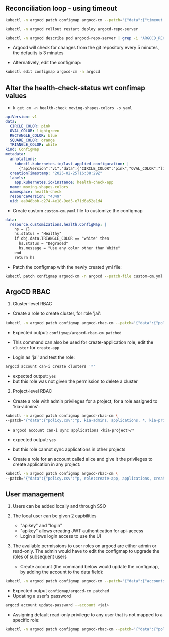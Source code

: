 ## Reconciliation loop - using timeout

```bash
kubectl -n argocd patch configmap argocd-cm --patch='{"data":{"timeout.reconciliation":"300s"}}'
```

```bash
kubectl -n argocd rollout restart deploy argocd-repo-server
```

```bash
kubectl -n argocd describe pod argocd-repo-server | grep -i "ARGOCD_RECONCILIATION_TIMEOUT:" -B1
```

- Argocd will check for changes from the git repository every 5 minutes, the defaults is 3 minutes
  
- Alternatively, edit the configmap:
```bash
kubectl edit configmap argocd-cm -n argocd
```

## Alter the health-check-status wrt confimap values
- `k get cm -n health-check moving-shapes-colors -o yaml`
```yaml
apiVersion: v1
data:
  CIRCLE_COLOR: pink
  OVAL_COLOR: lightgreen
  RECTANGLE_COLOR: blue
  SQUARE_COLOR: orange
  TRIANGLE_COLOR: white
kind: ConfigMap
metadata:
  annotations:
    kubectl.kubernetes.io/last-applied-configuration: |
      {"apiVersion":"v1","data":{"CIRCLE_COLOR":"pink","OVAL_COLOR":"lightgreen","RECTANGLE_COLOR":"blue","SQUARE_COLOR":"orange","TRIANGLE_COLOR":"white"},"kind":"ConfigMap","metadata":{"annotations":{},"labels":{"app.kubernetes.io/instance":"health-check-app"},"name":"moving-shapes-colors","namespace":"health-check"}}
  creationTimestamp: "2025-02-25T16:38:29Z"
  labels:
    app.kubernetes.io/instance: health-check-app
  name: moving-shapes-colors
  namespace: health-check
  resourceVersion: "4349"
  uid: aa048bbb-c274-4e18-9ed5-e71d6a52e1d4
```

- Create custom `custom-cm.yaml` file to customize the configmap
```yaml
data:
  resource.customizations.health.ConfigMap: |
    hs = {}
    hs.status = "Healthy"
    if obj.data.TRIANGLE_COLOR == "white" then
      hs.status = "Degraded"
      hs.message = "Use any color other than White"
    end
    return hs
```

- Patch the configmap with the newly created yml file:
```bash
kubectl patch configmap argocd-cm -n argocd --patch-file custom-cm.yml
```

## ArgoCD RBAC

1. Cluster-level RBAC
  - Create a role to create cluster, for role 'jai':
```bash
kubectl -n argocd patch configmap argocd-rbac-cm --patch='{"data":{"policy.csv":"p, create-app, applications, create, *, allow\ng, alice, create-app"}}'

```
  - Expected output: `configmap/argocd-rbac-cm patched`
    
  - This command can also be used for create-application role, edit the `cluster` for `create-app` 

  - Login as 'jai' and test the role:
```bash
argocd account can-i create clusters '*'
```
  - expected output: `yes`
  - but this role was not given the permission to delete a cluster


2. Project-level RBAC
  - Create a role with admin privileges for a project, for a role assigned to 'kia-admins':
```bash
kubectl -n argocd patch configmap argocd-rbac-cm \
--patch='{"data":{"policy.csv":"p, kia-admins, applications, *, kia-project/*, allow\ng, ali, kia-admins"}}'
```
  - `argocd account can-i sync applications <kia-project>/*`
  - expected output: `yes`
  - but this role cannot sync applications in other projects

  - Create a role for an account called alice and give it the privileges to create application in any project:
```bash
kubectl -n argocd patch configmap argocd-rbac-cm \
--patch='{"data":{"policy.csv":"p, role:create-app, applications, create, *, allow\ng, alice, role:create-app"}}'
```


## User management
1. Users can be added locally and through SSO
   
2. The local user can be given 2 capbilities
   - "apikey" and "login"
   - "apikey" allows creating JWT authentication for api-access
   - Login allows login access to use the UI
     
3. The available permissions to user roles on argocd are either admin or read-only. The admin would have to edit the configmap to upgrade the roles of subsequent users
   - Create account (the command below would update the configmap, by adding the account to the data field):
```bash
kubectl -n argocd patch configmap argocd-cm --patch='{"data":{"accounts.<jai>": "apiKey,login"}}'
```
  - Expected output `configmap/argocd-cm patched`
  - Updating a user's password
```bash
argocd account update-password --account <jai>
```

  - Assigning default read-only privilege to any user that is not mapped to a specific role:
```bash
kubectl -n argocd patch configmap argocd-rbac-cm --patch='{"data":{"policy.default": "role:readonly"}}'
```
